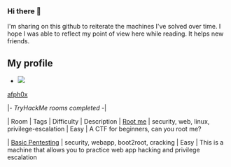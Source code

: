 

### Hi there 👋


I'm sharing on this github to reiterate the machines I've solved over time. I hope I was able to reflect my point of view here while reading. It helps new friends.


## My profile

- <img src="https://tryhackme-badges.s3.amazonaws.com/afph0x.png?7">
[afph0x](https://tryhackme.com/p/afph0x)



|*- TryHackMe rooms completed  -*|


| Room                                                                       | Tags                                                      | Difficulty   | Description
| [Root me](https://tryhackme.com/room/rrootme)                              | security, web, linux, privilege-escalation | Easy         | A CTF for beginners, can you root me? 

| [Basic Pentesting](https://tryhackme.com/room/basicpentestingjt)           | security, webapp, boot2root, cracking                     | Easy         | This is a machine that allows you to practice web app hacking and privilege escalation
